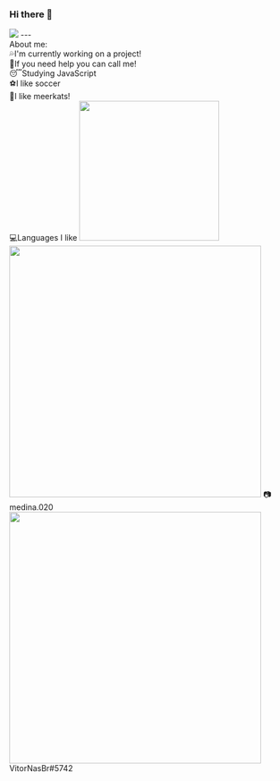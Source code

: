 ### Hi there 👋

<!--
**VitorNasBr/VitorNasBr** is a ✨ _special_ ✨ repository because its `README.md` (this file) appears on your GitHub profile.--!>



<img src="https://cdn.discordapp.com/attachments/819667765123219486/830077210819821589/Vitor.png">

---

<br>
About me:
<br>
💦I'm currently working on a project!
<br>
👊If you need help you can call me!
<br>
😴Studying JavaScript
<br>
⚽I like soccer
<br>
🦝I like meerkats!
<br>
💻Languages I like

<img src="https://cdn.discordapp.com/attachments/819667765123219486/830082197859991592/Sem_Titulo-2.png" width="250vw">
<img src="https://cdn.discordapp.com/attachments/819667765123219486/830088039987413022/Sem-Titulo-1.png" width="450vw">
📷medina.020

<img src="https://cdn.discordapp.com/attachments/819667765123219486/830090804424343652/Sem_Titulo-1.png" width="450vw">

VitorNasBr#5742
